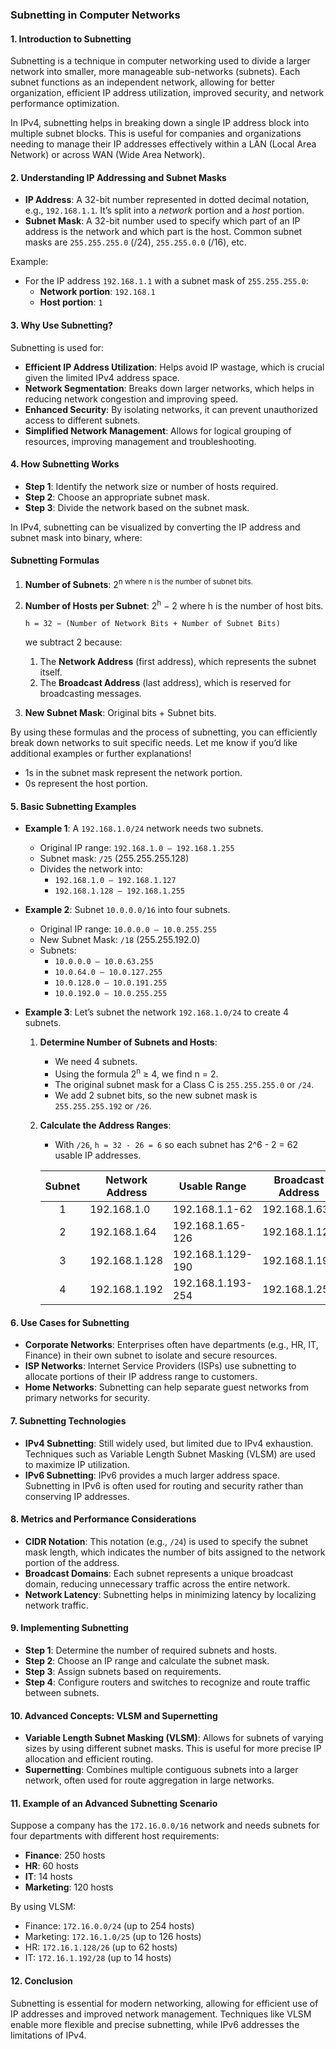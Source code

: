 ### Subnetting in Computer Networks

#### 1\. **Introduction to Subnetting**

Subnetting is a technique in computer networking used to divide a larger network into smaller, more manageable sub-networks (subnets). Each subnet functions as an independent network, allowing for better organization, efficient IP address utilization, improved security, and network performance optimization.

In IPv4, subnetting helps in breaking down a single IP address block into multiple subnet blocks. This is useful for companies and organizations needing to manage their IP addresses effectively within a LAN (Local Area Network) or across WAN (Wide Area Network).

#### 2\. **Understanding IP Addressing and Subnet Masks**

*   **IP Address**: A 32-bit number represented in dotted decimal notation, e.g., `192.168.1.1`. It’s split into a _network_ portion and a _host_ portion.
*   **Subnet Mask**: A 32-bit number used to specify which part of an IP address is the network and which part is the host. Common subnet masks are `255.255.255.0` (/24), `255.255.0.0` (/16), etc.

Example:

*   For the IP address `192.168.1.1` with a subnet mask of `255.255.255.0`:
    *   **Network portion**: `192.168.1`
    *   **Host portion**: `1`

#### 3\. **Why Use Subnetting?**

Subnetting is used for:

*   **Efficient IP Address Utilization**: Helps avoid IP wastage, which is crucial given the limited IPv4 address space.
*   **Network Segmentation**: Breaks down larger networks, which helps in reducing network congestion and improving speed.
*   **Enhanced Security**: By isolating networks, it can prevent unauthorized access to different subnets.
*   **Simplified Network Management**: Allows for logical grouping of resources, improving management and troubleshooting.

#### 4\. **How Subnetting Works**

*   **Step 1**: Identify the network size or number of hosts required.
*   **Step 2**: Choose an appropriate subnet mask.
*   **Step 3**: Divide the network based on the subnet mask.

In IPv4, subnetting can be visualized by converting the IP address and subnet mask into binary, where:

#### Subnetting Formulas

1.  **Number of Subnets**: 2<sup>n where n is the number of subnet bits.
2.  **Number of Hosts per Subnet**: 2<sup>h</sup> − 2 where h is the number of host bits.

    ```h = 32 − (Number of Network Bits + Number of Subnet Bits)```
    
    we subtract 2 because:
    1. The **Network Address** (first address), which represents the subnet itself.
    2. The **Broadcast Address** (last address), which is reserved for broadcasting messages.

3.  **New Subnet Mask**: Original bits + Subnet bits.

By using these formulas and the process of subnetting, you can efficiently break down networks to suit specific needs. Let me know if you’d like additional examples or further explanations!

*   1s in the subnet mask represent the network portion.
*   0s represent the host portion.

#### 5\. **Basic Subnetting Examples**

*   **Example 1**: A `192.168.1.0/24` network needs two subnets.
    
    *   Original IP range: `192.168.1.0 – 192.168.1.255`
    *   Subnet mask: `/25` (255.255.255.128)
    *   Divides the network into:
        *   `192.168.1.0 – 192.168.1.127`
        *   `192.168.1.128 – 192.168.1.255`
*   **Example 2**: Subnet `10.0.0.0/16` into four subnets.
    
    *   Original IP range: `10.0.0.0 – 10.0.255.255`
    *   New Subnet Mask: `/18` (255.255.192.0)
    *   Subnets:
        *   `10.0.0.0 – 10.0.63.255`
        *   `10.0.64.0 – 10.0.127.255`
        *   `10.0.128.0 – 10.0.191.255`
        *   `10.0.192.0 – 10.0.255.255`
* **Example 3**: Let’s subnet the network `192.168.1.0/24` to create 4 subnets.
    
    1. **Determine Number of Subnets and Hosts**:
        
        * We need 4 subnets.
        * Using the formula 2<sup>n</sup> $\geq$ 4, we find n = 2.
        * The original subnet mask for a Class C is `255.255.255.0` or `/24`.
        * We add 2 subnet bits, so the new subnet mask is `255.255.255.192` or `/26`.
    
    2. **Calculate the Address Ranges**:

        * With `/26`, `h = 32 - 26 = 6` so each subnet has 2^6 - 2 = 62 usable IP addresses.

        | Subnet | Network Address  |   Usable Range    | Broadcast Address |
        | :----: | ---------------- | ----------------- | ----------------- |
        |    1   | 192.168.1.0      | 192.168.1.1-62    |   192.168.1.63    |
        |    2   | 192.168.1.64     | 192.168.1.65-126  |   192.168.1.127   |
        |    3   | 192.168.1.128    | 192.168.1.129-190 |   192.168.1.191   |
        |    4   | 192.168.1.192    | 192.168.1.193-254 | 	192.168.1.255   |

#### 6\. **Use Cases for Subnetting**

*   **Corporate Networks**: Enterprises often have departments (e.g., HR, IT, Finance) in their own subnet to isolate and secure resources.
*   **ISP Networks**: Internet Service Providers (ISPs) use subnetting to allocate portions of their IP address range to customers.
*   **Home Networks**: Subnetting can help separate guest networks from primary networks for security.

#### 7\. **Subnetting Technologies**

*   **IPv4 Subnetting**: Still widely used, but limited due to IPv4 exhaustion. Techniques such as Variable Length Subnet Masking (VLSM) are used to maximize IP utilization.
*   **IPv6 Subnetting**: IPv6 provides a much larger address space. Subnetting in IPv6 is often used for routing and security rather than conserving IP addresses.

#### 8\. **Metrics and Performance Considerations**

*   **CIDR Notation**: This notation (e.g., `/24`) is used to specify the subnet mask length, which indicates the number of bits assigned to the network portion of the address.
*   **Broadcast Domains**: Each subnet represents a unique broadcast domain, reducing unnecessary traffic across the entire network.
*   **Network Latency**: Subnetting helps in minimizing latency by localizing network traffic.

#### 9\. **Implementing Subnetting**

*   **Step 1**: Determine the number of required subnets and hosts.
*   **Step 2**: Choose an IP range and calculate the subnet mask.
*   **Step 3**: Assign subnets based on requirements.
*   **Step 4**: Configure routers and switches to recognize and route traffic between subnets.

#### 10\. **Advanced Concepts: VLSM and Supernetting**

*   **Variable Length Subnet Masking (VLSM)**: Allows for subnets of varying sizes by using different subnet masks. This is useful for more precise IP allocation and efficient routing.
*   **Supernetting**: Combines multiple contiguous subnets into a larger network, often used for route aggregation in large networks.

#### 11\. **Example of an Advanced Subnetting Scenario**

Suppose a company has the `172.16.0.0/16` network and needs subnets for four departments with different host requirements:

*   **Finance**: 250 hosts
*   **HR**: 60 hosts
*   **IT**: 14 hosts
*   **Marketing**: 120 hosts

By using VLSM:

*   Finance: `172.16.0.0/24` (up to 254 hosts)
*   Marketing: `172.16.1.0/25` (up to 126 hosts)
*   HR: `172.16.1.128/26` (up to 62 hosts)
*   IT: `172.16.1.192/28` (up to 14 hosts)

#### 12\. **Conclusion**

Subnetting is essential for modern networking, allowing for efficient use of IP addresses and improved network management. Techniques like VLSM enable more flexible and precise subnetting, while IPv6 addresses the limitations of IPv4.